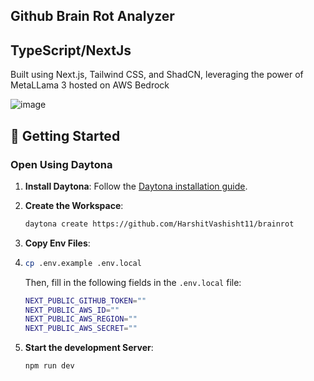 ## Github Brain Rot Analyzer

## TypeScript/NextJs

Built using Next.js, Tailwind CSS, and ShadCN, leveraging the power of MetaLLama 3 hosted on AWS Bedrock


![image](https://github.com/user-attachments/assets/60c974bf-ce13-43b6-8d9e-a0b075352cb0)


## 🚀 Getting Started  

### Open Using Daytona  

1. **Install Daytona**: Follow the [Daytona installation guide](https://www.daytona.io/docs/installation/installation/).  
2. **Create the Workspace**:  
   ```bash  
   daytona create https://github.com/HarshitVashisht11/brainrot
   ```  
3. **Copy Env Files**:
4. ```bash
   cp .env.example .env.local
   ```

   Then, fill in the following fields in the `.env.local` file:

   ```bash
   NEXT_PUBLIC_GITHUB_TOKEN=""
   NEXT_PUBLIC_AWS_ID=""
   NEXT_PUBLIC_AWS_REGION=""
   NEXT_PUBLIC_AWS_SECRET=""
   ```
5. **Start the development Server**:
   ```bash
   npm run dev
   ```
